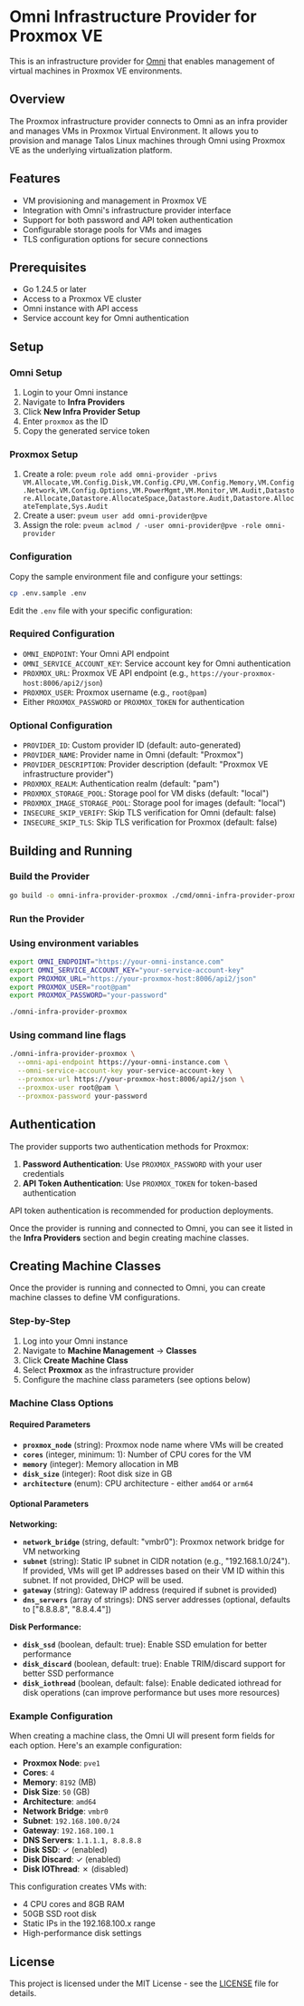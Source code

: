 # Omni Infrastructure Provider for Proxmox VE

This is an infrastructure provider for [Omni](https://github.com/siderolabs/omni) that enables management of virtual machines in Proxmox VE environments.

## Overview

The Proxmox infrastructure provider connects to Omni as an infra provider and manages VMs in Proxmox Virtual Environment. It allows you to provision and manage Talos Linux machines through Omni using Proxmox VE as the underlying virtualization platform.

## Features

- VM provisioning and management in Proxmox VE
- Integration with Omni's infrastructure provider interface
- Support for both password and API token authentication
- Configurable storage pools for VMs and images
- TLS configuration options for secure connections

## Prerequisites

- Go 1.24.5 or later
- Access to a Proxmox VE cluster
- Omni instance with API access
- Service account key for Omni authentication

## Setup

### Omni Setup
1. Login to your Omni instance
2. Navigate to **Infra Providers**
3. Click **New Infra Provider Setup**
4. Enter `proxmox` as the ID
5. Copy the generated service token

### Proxmox Setup
1. Create a role: `pveum role add omni-provider -privs VM.Allocate,VM.Config.Disk,VM.Config.CPU,VM.Config.Memory,VM.Config.Network,VM.Config.Options,VM.PowerMgmt,VM.Monitor,VM.Audit,Datastore.Allocate,Datastore.AllocateSpace,Datastore.Audit,Datastore.AllocateTemplate,Sys.Audit`
2. Create a user: `pveum user add omni-provider@pve`
3. Assign the role: `pveum aclmod / -user omni-provider@pve -role omni-provider`

### Configuration

Copy the sample environment file and configure your settings:

```bash
cp .env.sample .env
```

Edit the `.env` file with your specific configuration:

### Required Configuration

- `OMNI_ENDPOINT`: Your Omni API endpoint
- `OMNI_SERVICE_ACCOUNT_KEY`: Service account key for Omni authentication
- `PROXMOX_URL`: Proxmox VE API endpoint (e.g., `https://your-proxmox-host:8006/api2/json`)
- `PROXMOX_USER`: Proxmox username (e.g., `root@pam`)
- Either `PROXMOX_PASSWORD` or `PROXMOX_TOKEN` for authentication

### Optional Configuration

- `PROVIDER_ID`: Custom provider ID (default: auto-generated)
- `PROVIDER_NAME`: Provider name in Omni (default: "Proxmox")
- `PROVIDER_DESCRIPTION`: Provider description (default: "Proxmox VE infrastructure provider")
- `PROXMOX_REALM`: Authentication realm (default: "pam")
- `PROXMOX_STORAGE_POOL`: Storage pool for VM disks (default: "local")
- `PROXMOX_IMAGE_STORAGE_POOL`: Storage pool for images (default: "local")
- `INSECURE_SKIP_VERIFY`: Skip TLS verification for Omni (default: false)
- `INSECURE_SKIP_TLS`: Skip TLS verification for Proxmox (default: false)

## Building and Running

### Build the Provider
```bash
go build -o omni-infra-provider-proxmox ./cmd/omni-infra-provider-proxmox
```

### Run the Provider

### Using environment variables

```bash
export OMNI_ENDPOINT="https://your-omni-instance.com"
export OMNI_SERVICE_ACCOUNT_KEY="your-service-account-key"
export PROXMOX_URL="https://your-proxmox-host:8006/api2/json"
export PROXMOX_USER="root@pam"
export PROXMOX_PASSWORD="your-password"

./omni-infra-provider-proxmox
```

### Using command line flags

```bash
./omni-infra-provider-proxmox \
  --omni-api-endpoint https://your-omni-instance.com \
  --omni-service-account-key your-service-account-key \
  --proxmox-url https://your-proxmox-host:8006/api2/json \
  --proxmox-user root@pam \
  --proxmox-password your-password
```

## Authentication

The provider supports two authentication methods for Proxmox:

1. **Password Authentication**: Use `PROXMOX_PASSWORD` with your user credentials
2. **API Token Authentication**: Use `PROXMOX_TOKEN` for token-based authentication

API token authentication is recommended for production deployments.

Once the provider is running and connected to Omni, you can see it listed in the **Infra Providers** section and begin creating machine classes.

## Creating Machine Classes

Once the provider is running and connected to Omni, you can create machine classes to define VM configurations.

### Step-by-Step

1. Log into your Omni instance
2. Navigate to **Machine Management** → **Classes**
3. Click **Create Machine Class**
4. Select **Proxmox** as the infrastructure provider
5. Configure the machine class parameters (see options below)

### Machine Class Options

#### Required Parameters

- **`proxmox_node`** (string): Proxmox node name where VMs will be created
- **`cores`** (integer, minimum: 1): Number of CPU cores for the VM
- **`memory`** (integer): Memory allocation in MB
- **`disk_size`** (integer): Root disk size in GB
- **`architecture`** (enum): CPU architecture - either `amd64` or `arm64`

#### Optional Parameters

**Networking:**
- **`network_bridge`** (string, default: "vmbr0"): Proxmox network bridge for VM networking
- **`subnet`** (string): Static IP subnet in CIDR notation (e.g., "192.168.1.0/24"). If provided, VMs will get IP addresses based on their VM ID within this subnet. If not provided, DHCP will be used.
- **`gateway`** (string): Gateway IP address (required if subnet is provided)
- **`dns_servers`** (array of strings): DNS server addresses (optional, defaults to ["8.8.8.8", "8.8.4.4"])

**Disk Performance:**
- **`disk_ssd`** (boolean, default: true): Enable SSD emulation for better performance
- **`disk_discard`** (boolean, default: true): Enable TRIM/discard support for better SSD performance
- **`disk_iothread`** (boolean, default: false): Enable dedicated iothread for disk operations (can improve performance but uses more resources)

### Example Configuration

When creating a machine class, the Omni UI will present form fields for each option. Here's an example configuration:

- **Proxmox Node**: `pve1`
- **Cores**: `4`
- **Memory**: `8192` (MB)
- **Disk Size**: `50` (GB)
- **Architecture**: `amd64`
- **Network Bridge**: `vmbr0`
- **Subnet**: `192.168.100.0/24`
- **Gateway**: `192.168.100.1`
- **DNS Servers**: `1.1.1.1, 8.8.8.8`
- **Disk SSD**: ✓ (enabled)
- **Disk Discard**: ✓ (enabled)
- **Disk IOThread**: ✗ (disabled)

This configuration creates VMs with:
- 4 CPU cores and 8GB RAM
- 50GB SSD root disk 
- Static IPs in the 192.168.100.x range
- High-performance disk settings

## License

This project is licensed under the MIT License - see the [LICENSE](LICENSE) file for details.